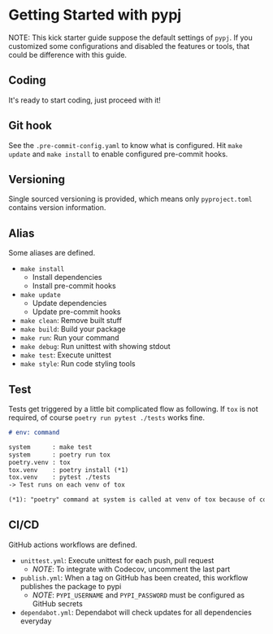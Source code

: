 # Getting Started with pypj

NOTE: This kick starter guide suppose the default settings of `pypj`. If you customized some configurations and disabled the features or tools, that could be difference with this guide.

## Coding

It's ready to start coding, just proceed with it!

## Git hook

See the `.pre-commit-config.yaml` to know what is configured.
Hit `make update` and `make install` to enable configured pre-commit hooks.

## Versioning

Single sourced versioning is provided, which means only `pyproject.toml` contains version information.

## Alias

Some aliases are defined.

- `make install`
  - Install dependencies
  - Install pre-commit hooks
- `make update`
  - Update dependencies
  - Update pre-commit hooks
- `make clean`: Remove built stuff
- `make build`: Build your package
- `make run`: Run your command
- `make debug`: Run unittest with showing stdout
- `make test`: Execute unittest
- `make style`: Run code styling tools


## Test

Tests get triggered by a little bit complicated flow as following. If `tox` is not required, of course `poetry run pytest ./tests` works fine.

```md
# env: command

system      : make test
system      : poetry run tox
poetry.venv : tox
tox.venv    : poetry install (*1)
tox.venv    : pytest ./tests
-> Test runs on each venv of tox

(*1): "poetry" command at system is called at venv of tox because of configuration "whitelist_externals = poetry"
```

## CI/CD

GitHub actions workflows are defined.

- `unittest.yml`: Execute unittest for each push, pull request
  - _NOTE_: To integrate with Codecov, uncomment the last part
- `publish.yml`: When a tag on GitHub has been created, this workflow publishes the package to pypi
  - _NOTE_: `PYPI_USERNAME` and `PYPI_PASSWORD` must be configured as GitHub secrets
- `dependabot.yml`: Dependabot will check updates for all dependencies everyday

